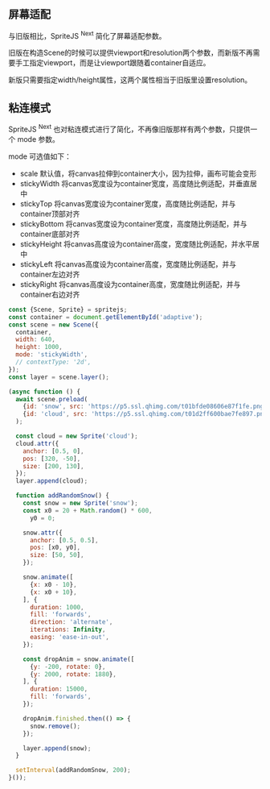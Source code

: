 ## 屏幕适配

与旧版相比，SpriteJS <sup>Next</sup> 简化了屏幕适配参数。

旧版在构造Scene的时候可以提供viewport和resolution两个参数，而新版不再需要手工指定viewport，而是让viewport跟随着container自适应。

新版只需要指定width/height属性，这两个属性相当于旧版里设置resolution。

## 粘连模式

SpriteJS <sup>Next</sup> 也对粘连模式进行了简化，不再像旧版那样有两个参数，只提供一个 mode 参数。

mode 可选值如下：

- scale 默认值，将canvas拉伸到container大小，因为拉伸，画布可能会变形
- stickyWidth 将canvas宽度设为container宽度，高度随比例适配，并垂直居中
- stickyTop 将canvas宽度设为container宽度，高度随比例适配，并与container顶部对齐
- stickyBottom 将canvas宽度设为container宽度，高度随比例适配，并与container底部对齐
- stickyHeight 将canvas高度设为container高度，宽度随比例适配，并水平居中
- stickyLeft  将canvas高度设为container高度，宽度随比例适配，并与container左边对齐
- stickyRight 将canvas高度设为container高度，宽度随比例适配，并与container右边对齐

```js
const {Scene, Sprite} = spritejs;
const container = document.getElementById('adaptive');
const scene = new Scene({
  container,
  width: 640,
  height: 1000,
  mode: 'stickyWidth',
  // contextType: '2d',
});
const layer = scene.layer();

(async function () {
  await scene.preload(
    {id: 'snow', src: 'https://p5.ssl.qhimg.com/t01bfde08606e87f1fe.png'},
    {id: 'cloud', src: 'https://p5.ssl.qhimg.com/t01d2ff600bae7fe897.png'}
  );

  const cloud = new Sprite('cloud');
  cloud.attr({
    anchor: [0.5, 0],
    pos: [320, -50],
    size: [200, 130],
  });
  layer.append(cloud);

  function addRandomSnow() {
    const snow = new Sprite('snow');
    const x0 = 20 + Math.random() * 600,
      y0 = 0;

    snow.attr({
      anchor: [0.5, 0.5],
      pos: [x0, y0],
      size: [50, 50],
    });

    snow.animate([
      {x: x0 - 10},
      {x: x0 + 10},
    ], {
      duration: 1000,
      fill: 'forwards',
      direction: 'alternate',
      iterations: Infinity,
      easing: 'ease-in-out',
    });

    const dropAnim = snow.animate([
      {y: -200, rotate: 0},
      {y: 2000, rotate: 1880},
    ], {
      duration: 15000,
      fill: 'forwards',
    });

    dropAnim.finished.then(() => {
      snow.remove();
    });

    layer.append(snow);
  }

  setInterval(addRandomSnow, 200);
}());
```